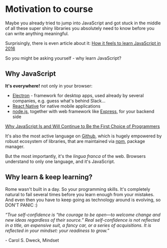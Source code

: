 # Motivation to course

Maybe you already tried to jump into JavaScript and
got stuck in the middle of all these super shiny libraries
you absolutely need to know before you can write anything meaningful.

Surprisingly, there is even article about it: [How it feels to learn JavaScript in 2016](https://hackernoon.com/how-it-feels-to-learn-javascript-in-2016-d3a717dd577f)

So you might be asking yourself - why learn JavaScript?

## Why JavaScript

**It's everywhere!** not only in your browser:
  - [Electron](http://electron.atom.io/) - framework for desktop apps,
    used already by several companies, e.g. guess what's behind Slack...
  - [React Native](https://facebook.github.io/react-native/) for native mobile applications
  - [node.js](https://nodejs.org/en/), together with web framework like [Express](http://expressjs.com/), for your backend side

[Why JavaScript Is and Will Continue to Be the First Choice of Programmers](https://dzone.com/articles/why-javascript-and-will)

It's also the most active language on [Github](http://githut.info/), which is
hugely empowered by robust ecosystem of libraries,
that are maintained via [npm](https://www.npmjs.com/), package manager.

But the most importantly, it's the *lingua franca* of the web. Browsers understand to only one language, and it's JavaScript.


## Why learn & keep learning?

Rome wasn't built in a day. So your programming skills. It's completely natural
to fail several times before you learn enough from your mistakes.
And even then you have to keep going as technology around is evolving, so DON'T PANIC :)

*“True self-confidence is “the courage to be open—to welcome change
and new ideas regardless of their source.” Real self-confidence
is not reflected in a title, an expensive suit, a fancy car,
or a series of acquisitions. It is reflected in your mindset:
your readiness to grow.”*

\- Carol S. Dweck, Mindset
